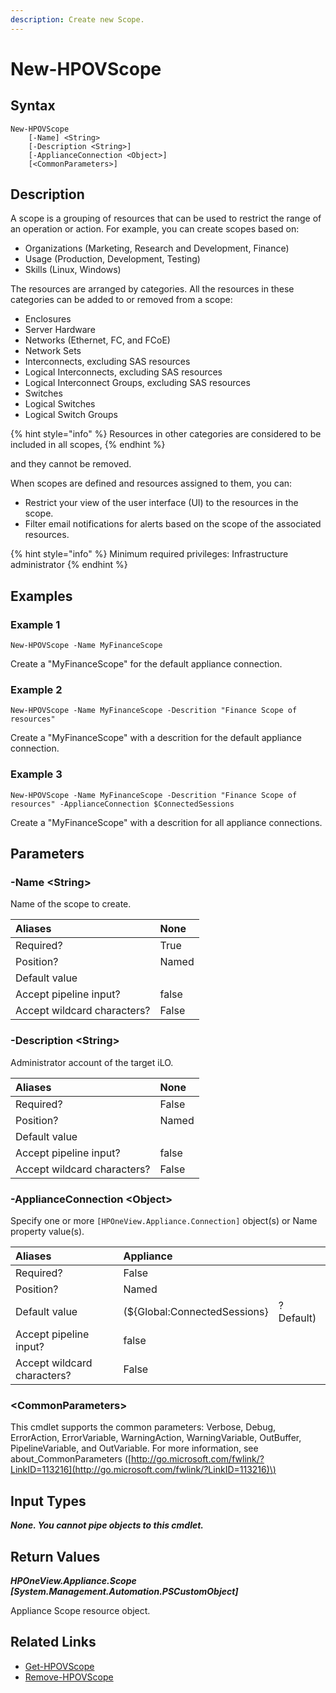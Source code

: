 ```yaml
---
description: Create new Scope.
---
```


# New-HPOVScope

## Syntax

```text
New-HPOVScope
    [-Name] <String>
    [-Description <String>]
    [-ApplianceConnection <Object>]
    [<CommonParameters>]
```

## Description

A scope is a grouping of resources that can be used to restrict the range of an operation or action. For example, you can create scopes based on:

* Organizations \(Marketing, Research and Development, Finance\)
* Usage \(Production, Development, Testing\)
* Skills \(Linux, Windows\)

The resources are arranged by categories. All the resources in these categories can be added to or removed from a scope:

* Enclosures
* Server Hardware
* Networks \(Ethernet, FC, and FCoE\)
* Network Sets
* Interconnects, excluding SAS resources
* Logical Interconnects, excluding SAS resources
* Logical Interconnect Groups, excluding SAS resources
* Switches
* Logical Switches
* Logical Switch Groups

{% hint style="info" %}
Resources in other categories are considered to be included in all scopes,
{% endhint %}

and they cannot be removed.

When scopes are defined and resources assigned to them, you can:

* Restrict your view of the user interface \(UI\) to the resources in the scope.
* Filter email notifications for alerts based on the scope of the associated resources.

{% hint style="info" %}
Minimum required privileges: Infrastructure administrator
{% endhint %}

## Examples

### Example 1

```text
New-HPOVScope -Name MyFinanceScope
```

Create a "MyFinanceScope" for the default appliance connection.

### Example 2

```text
New-HPOVScope -Name MyFinanceScope -Descrition "Finance Scope of resources"
```

Create a "MyFinanceScope" with a descrition for the default appliance connection.

### Example 3

```text
New-HPOVScope -Name MyFinanceScope -Descrition "Finance Scope of resources" -ApplianceConnection $ConnectedSessions
```

Create a "MyFinanceScope" with a descrition for all appliance connections.

## Parameters

### -Name &lt;String&gt;

Name of the scope to create.

| Aliases | None |
| :--- | :--- |
| Required? | True |
| Position? | Named |
| Default value |  |
| Accept pipeline input? | false |
| Accept wildcard characters? | False |

### -Description &lt;String&gt;

Administrator account of the target iLO.

| Aliases | None |
| :--- | :--- |
| Required? | False |
| Position? | Named |
| Default value |  |
| Accept pipeline input? | false |
| Accept wildcard characters? | False |

### -ApplianceConnection &lt;Object&gt;

Specify one or more `[HPOneView.Appliance.Connection]` object\(s\) or Name property value\(s\).

| Aliases | Appliance |  |
| :--- | :--- | :--- |
| Required? | False |  |
| Position? | Named |  |
| Default value | \(${Global:ConnectedSessions} | ? Default\) |
| Accept pipeline input? | false |  |
| Accept wildcard characters? | False |  |

### &lt;CommonParameters&gt;

This cmdlet supports the common parameters: Verbose, Debug, ErrorAction, ErrorVariable, WarningAction, WarningVariable, OutBuffer, PipelineVariable, and OutVariable. For more information, see about\_CommonParameters \([http://go.microsoft.com/fwlink/?LinkID=113216](http://go.microsoft.com/fwlink/?LinkID=113216)\)

## Input Types

_**None. You cannot pipe objects to this cmdlet.**_

## Return Values

_**HPOneView.Appliance.Scope \[System.Management.Automation.PSCustomObject\]**_

Appliance Scope resource object.

## Related Links

* [Get-HPOVScope](get-hpovscope.md)
* [Remove-HPOVScope](remove-hpovscope.md)

